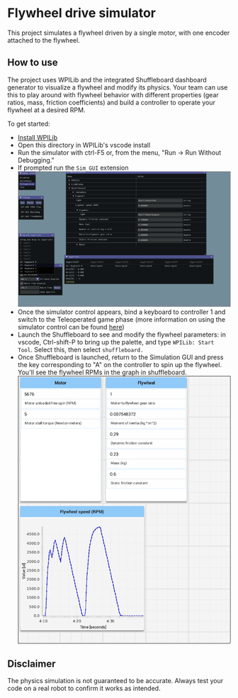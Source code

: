 # Flywheel drive simulator

This project simulates a flywheel driven by a single motor, with one encoder attached to the flywheel.

## How to use

The project uses WPILib and the integrated Shuffleboard dashboard generator to visualize a flywheel
and modify its physics. Your team can use this to play around with flywheel behavior with different
properties (gear ratios, mass, friction coefficients) and build a controller to operate your
flywheel at a desired RPM.

To get started:

* [Install WPILib](https://docs.wpilib.org/en/stable/docs/zero-to-robot/step-2/wpilib-setup.html)
* Open this directory in WPILib's vscode install
* Run the simulator with ctrl-F5 or, from the menu, "Run -> Run Without Debugging."
* If prompted run the `Sim GUI` extension ![The Sim GUI](img/simulator.png)
* Once the simulator control appears, bind a keyboard to controller 1 and switch to the Teleoperated game phase
  (more information on using the simulator control can be found [here](https://docs.wpilib.org/en/stable/docs/software/wpilib-tools/robot-simulation/simulation-gui.html))
* Launch the Shuffleboard to see and modify the flywheel parameters: in vscode, Ctrl-shift-P to bring up
  the palette, and type `WPILib: Start Tool`. Select this, then select `shuffleboard.`
* Once Shuffleboard is launched, return to the Simulation GUI and press the key corresponding to "A" on the controller
  to spin up the flywheel. You'll see the flywheel RPMs in the graph in shuffleboard. ![Shuffleboard graph](img/shuffleboard.png)

## Disclaimer

The physics simulation is not guaranteed to be accurate. Always test your code on a real robot to
confirm it works as intended.